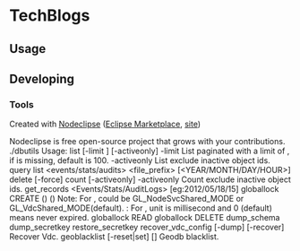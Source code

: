 

# TechBlogs



## Usage



## Developing



### Tools

Created with [Nodeclipse](https://github.com/Nodeclipse/nodeclipse-1)
 ([Eclipse Marketplace](http://marketplace.eclipse.org/content/nodeclipse), [site](http://www.nodeclipse.org))   

Nodeclipse is free open-source project that grows with your contributions.
 ./dbutils
Usage:
        list [-limit <n>] [-activeonly] <Column Family Name>
                -limit <n>       List paginated with a limit of <n>, if <n> is missing, default is 100.
                -activeonly      List exclude inactive object ids.
        query <Column Family Name> <id>
        list <events/stats/audits> <file_prefix> [<YEAR/MONTH/DAY/HOUR>]
        delete [-force] <Column Family Name> <id>
        count [-activeonly] <Column Family Name>
                -activeonly      Count exclude inactive object ids.
        get_records <Events/Stats/AuditLogs> <START TIME> <END TIME>[eg:2012/05/18/15]
        globallock CREATE <lock name> <owner> (<mode>) (<timeout>)
                Note: For <mode>, could be GL_NodeSvcShared_MODE or GL_VdcShared_MODE(default).
                    : For <timeout>, unit is millisecond and 0 (default) means never expired.
        globallock READ <lock name>
        globallock DELETE <lock name>
        dump_schema <schema version> <dump filename>
        dump_secretkey <dump filename>
        restore_secretkey <restore filename>
        recover_vdc_config [-dump] [-recover] Recover Vdc.
        geoblacklist [-reset|set] [<vdc short id>] Geodb blacklist.
